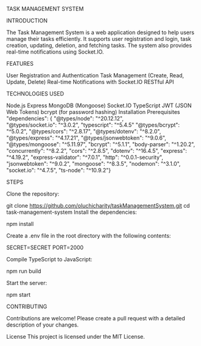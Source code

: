 TASK MANAGEMENT SYSTEM

INTRODUCTION

The Task Management System is a web application designed to help users manage their tasks efficiently. It supports user registration and login, task creation, updating, deletion, and fetching tasks. The system also provides real-time notifications using Socket.IO.

FEATURES

User Registration and Authentication
Task Management (Create, Read, Update, Delete)
Real-time Notifications with Socket.IO
RESTful API

TECHNOLOGIES USED

Node.js
Express
MongoDB (Mongoose)
Socket.IO
TypeScript
JWT (JSON Web Tokens)
bcrypt (for password hashing)
Installation
Prerequisites
  "dependencies": {
  "@types/node": "^20.12.12",   
  "@types/socket.io": "^3.0.2",
    "typescript": "^5.4.5"
    "@types/bcrypt": "^5.0.2",
    "@types/cors": "^2.8.17",
    "@types/dotenv": "^8.2.0",
    "@types/express": "^4.17.21",
    "@types/jsonwebtoken": "^9.0.6",
    "@types/mongoose": "^5.11.97",
    "bcrypt": "^5.1.1",
    "body-parser": "^1.20.2",
    "concurrently": "^8.2.2",
    "cors": "^2.8.5",
    "dotenv": "^16.4.5",
    "express": "^4.19.2",
    "express-validator": "^7.0.1",
    "http": "^0.0.1-security",
    "jsonwebtoken": "^9.0.2",
    "mongoose": "^8.3.5",
    "nodemon": "^3.1.0",
    "socket.io": "^4.7.5",
    "ts-node": "^10.9.2"}


 STEPS
 
Clone the repository:

git clone https://github.com/oluchicharity/taskManagementSystem.git
cd task-management-system
Install the dependencies:

npm install

Create a .env file in the root directory with the following contents:

SECRET=SECRET
PORT=2000

Compile TypeScript to JavaScript:

npm run build

Start the server:

npm start


CONTRIBUTING

Contributions are welcome! Please create a pull request with a detailed description of your changes.

License
This project is licensed under the MIT License.



    

    


    
